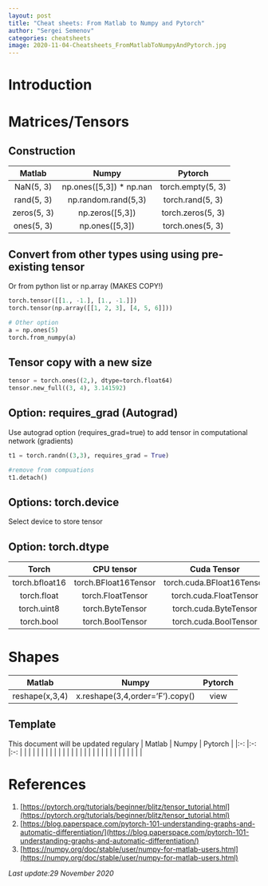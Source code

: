 ```yaml
---
layout: post
title: "Cheat sheets: From Matlab to Numpy and Pytorch"
author: "Sergei Semenov"
categories: cheatsheets
image: 2020-11-04-Cheatsheets_FromMatlabToNumpyAndPytorch.jpg
---
```

# Introduction

# Matrices/Tensors
## Construction
| Matlab  	|  Numpy 	|  Pytorch 	|
|:-:	|:-:	|:-:	|
| NaN(5, 3)	 | np.ones([5,3]) * np.nan | torch.empty(5, 3)	|
| rand(5, 3) |  np.random.rand(5,3) 	| torch.rand(5, 3)	|
| zeros(5, 3)	|  np.zeros([5,3]) 	| torch.zeros(5, 3)	|
| ones(5, 3) |  np.ones([5,3]) 	| torch.ones(5, 3)	|

## Convert from other types using using pre-existing tensor
Or from python list or np.array (MAKES COPY!)
```python
torch.tensor([[1., -1.], [1., -1.]])
torch.tensor(np.array([[1, 2, 3], [4, 5, 6]]))

# Other option
a = np.ones(5)
torch.from_numpy(a)
```

## Tensor copy with a new size 
```python
tensor = torch.ones((2,), dtype=torch.float64)
tensor.new_full((3, 4), 3.141592)
```

## Option: requires_grad (Autograd)
Use autograd option (requires_grad=true) to add tensor in computational network 
(gradients)
```python
t1 = torch.randn((3,3), requires_grad = True) 

#remove from compuations 
t1.detach()
```

## Options: torch.device

Select device to store tensor

## Option: torch.dtype

| Torch  	|  CPU tensor 	|  Cuda Tensor 	|
|:-:	|:-:	|:-:	|
| torch.bfloat16 | torch.BFloat16Tensor	| torch.cuda.BFloat16Tensor	|
| torch.float | torch.FloatTensor | torch.cuda.FloatTensor |
| torch.uint8 | torch.ByteTensor | torch.cuda.ByteTensor |
| torch.bool | torch.BoolTensor | torch.cuda.BoolTensor |

# Shapes
| Matlab  	|  Numpy 	|  Pytorch 	|
|:-:	|:-:	|:-:	|
| reshape(x,3,4)	|  x.reshape(3,4,order=’F’).copy()  	| view  	|



## Template
This document will be updated regulary
| Matlab  	|  Numpy 	|  Pytorch 	|
|:-:	|:-:	|:-:	|
|   	|   	|   	|
|   	|   	|   	|
|   	|   	|   	|
|   	|   	|   	|
|   	|   	|   	|
|   	|   	|   	|
|   	|   	|   	|


# References
1. [https://pytorch.org/tutorials/beginner/blitz/tensor_tutorial.html](https://pytorch.org/tutorials/beginner/blitz/tensor_tutorial.html)
2. [https://blog.paperspace.com/pytorch-101-understanding-graphs-and-automatic-differentiation/](https://blog.paperspace.com/pytorch-101-understanding-graphs-and-automatic-differentiation/)
3. [https://numpy.org/doc/stable/user/numpy-for-matlab-users.html](https://numpy.org/doc/stable/user/numpy-for-matlab-users.html)


*Last update:29 November 2020*
